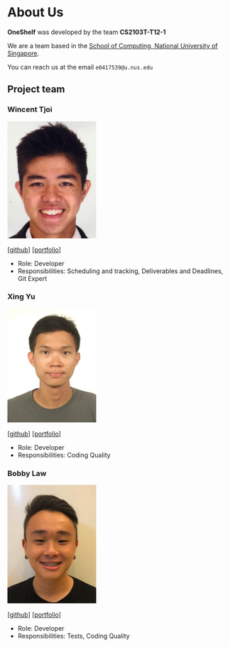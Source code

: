 # About Us
**OneShelf** was developed by the team **CS2103T-T12-1**

We are a team based in the [School of Computing, National University of Singapore](http://www.comp.nus.edu.sg).

You can reach us at the email `e0417539@u.nus.edu`

## Project team

### Wincent Tjoi

<img src="images/wincenttjoi.png" width="200px">

[[github](https://github.com/wincenttjoi)]
[[portfolio](team/wincenttjoi.md)]

* Role: Developer
* Responsibilities: Scheduling and tracking, Deliverables and Deadlines, Git Expert

### Xing Yu

<img src="images/xnoobftw.png" width="200px">

[[github](https://github.com/xnoobftw)]
[[portfolio](team/xnoobftw.md)]

* Role: Developer
* Responsibilities: Coding Quality

### Bobby Law

<img src="images/bobbylaw.png" width="200px">

[[github](https://github.com/zeranium97)]
[[portfolio](team/zeranium97.md)]

* Role: Developer
* Responsibilities: Tests, Coding Quality
